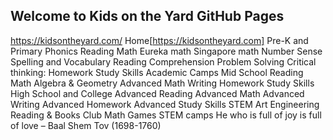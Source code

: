 ## Welcome to Kids on the Yard GitHub Pages

https://kidsontheyard.com/
Home[https://kidsontheyard.com]
Pre-K and Primary
Phonics
Reading
Math
Eureka math
Singapore math
Number Sense
Spelling and Vocabulary
Reading Comprehension
Problem Solving
Critical thinking:
Homework
Study Skills
Academic Camps
Mid School
Reading
Math
Algebra & Geometry
Advanced Math
Writing
Homework
Study Skills
High School and College
Advanced Reading
Advanced Math
Advanced Writing
Advanced Homework
Advanced Study Skills
STEM
Art
Engineering
Reading & Books Club
Math Games
STEM camps
He who is full of joy is full of love – Baal Shem Tov (1698-1760)
